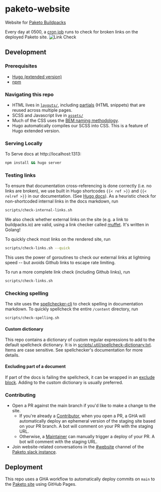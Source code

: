 # paketo-website
Website for [Paketo Buildpacks](https://paketo.io)

Every day at 0500, a [cron job](/.github/workflows/check-live-links.yml) runs to check for broken links on the deployed Paketo site.
![Link Check](https://github.com/paketo-buildpacks/paketo-website/actions/workflows/check-live-links.yml/badge.svg)
## Development

### Prerequisites

* [Hugo (extended version)](https://gohugo.io/getting-started/installing/)
* [npm](https://docs.npmjs.com/getting-started/configuring-your-local-environment)

### Navigating this repo
* HTML lives in [`layouts/`](/layouts), including
  [partials](https://gohugo.io/templates/partials/) (HTML snippets) that are
  reused across multiple pages.
* SCSS and Javascript live in [`assets/`](/assets)
* Much of the CSS uses the [BEM naming
  methodology](https://en.bem.info/methodology/quick-start/).
* Hugo automatically compiles our SCSS into CSS. This is a feature of Hugo
  extended version.

### Serving Locally

To Serve docs at http://localhost:1313:
```bash
npm install && hugo server
```

### Testing links

To ensure that documentation cross-referencing is done correctly (i.e. no links are broken), we use built in Hugo shortcodes `{{< ref >}}` and `{{< relref >}}` in our documentation. (See [Hugo docs](https://gohugo.io/content-management/cross-references/)). As a heuristic check for non-shortcoded internal links in the docs markdown, run
```bash
scripts/check-internal-links.sh
```

We also check whether external links on the site (e.g. a link to buildpacks.io) are valid, using a link checker called [muffet](https://github.com/raviqqe/muffet). It's written in Golang!

To quickly check most links on the rendered site, run
```bash
scripts/check-links.sh --quick
```
This uses the power of goroutines to check our external links at lightning speed -- but avoids Github links to escape rate limiting.

To run a more complete link check (including Github links), run
```bash
scripts/check-links.sh
```

### Checking spelling
The site uses the
[spellchecker-cli](https://github.com/tbroadley/spellchecker-cli) to check
spelling in documentation markdown. To quickly spellcheck the entire `/content`
directory, run
```bash
scripts/check-spelling.sh
```
#### Custom dictionary
This repo contains a dictionary of custom regular expressions to add to the
default spellcheck dictionary. It is in
[scripts/.util/spellcheck-dictionary.txt](/scripts/.util/spellcheck-dictionary.txt).
Items are case sensitive. See spellchecker's documentation for more details.

#### Excluding part of a document
If part of the docs is failing the spellcheck, it can be
wrapped in an [exclude
block](https://github.com/tbroadley/spellchecker-cli#exclude-blocks). Adding to the custom
dictionary is usually preferred.

### Contributing
* Open a PR against the main branch if you'd like to make a change to the site.
    * If you're already a
      [Contributor](https://github.com/orgs/paketo-buildpacks/teams/content-contributors),
      when you open a PR, a GHA will automatically deploy an ephemeral version
      of the staging site based on your PR branch. A bot will comment on your
      PR with the staging URL.
    * Otherwise, a
      [Maintainer](https://github.com/orgs/paketo-buildpacks/teams/content-maintainers)
      can manually trigger a deploy of your PR. A bot will comment with the
      staging URL.
* Join website-related conversations in the
  [#website](https://paketobuildpacks.slack.com/archives/C0229DVMFM5) channel
  of the [Paketo slack instance](https://join.slack.com/t/paketobuildpacks/shared_invite/zt-2jayv12ro-eTP8AtcmvyIpEtlANfIb~g).

## Deployment
This repo uses a GHA workflow to automatically deploy commits on `main` to the
[Paketo site](https://paketo.io) using GitHub Pages.

